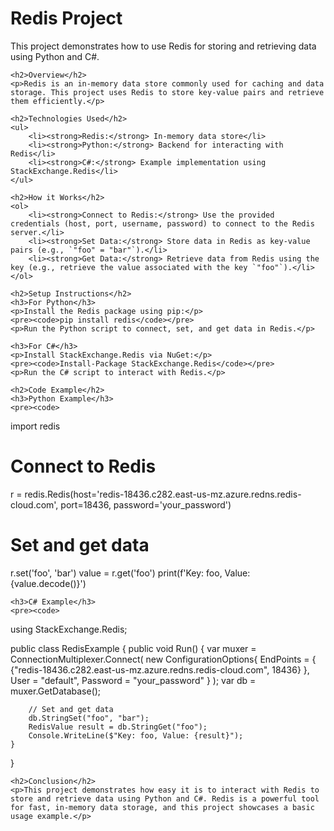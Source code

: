 <!DOCTYPE html>
<html lang="en">
<head>
    <meta charset="UTF-8">
    <meta name="viewport" content="width=device-width, initial-scale=1.0">
    
</head>
<body>
    <h1>Redis Project</h1>
    <p>This project demonstrates how to use Redis for storing and retrieving data using Python and C#.</p>

    <h2>Overview</h2>
    <p>Redis is an in-memory data store commonly used for caching and data storage. This project uses Redis to store key-value pairs and retrieve them efficiently.</p>

    <h2>Technologies Used</h2>
    <ul>
        <li><strong>Redis:</strong> In-memory data store</li>
        <li><strong>Python:</strong> Backend for interacting with Redis</li>
        <li><strong>C#:</strong> Example implementation using StackExchange.Redis</li>
    </ul>

    <h2>How it Works</h2>
    <ol>
        <li><strong>Connect to Redis:</strong> Use the provided credentials (host, port, username, password) to connect to the Redis server.</li>
        <li><strong>Set Data:</strong> Store data in Redis as key-value pairs (e.g., `"foo" = "bar"`).</li>
        <li><strong>Get Data:</strong> Retrieve data from Redis using the key (e.g., retrieve the value associated with the key `"foo"`).</li>
    </ol>

    <h2>Setup Instructions</h2>
    <h3>For Python</h3>
    <p>Install the Redis package using pip:</p>
    <pre><code>pip install redis</code></pre>
    <p>Run the Python script to connect, set, and get data in Redis.</p>

    <h3>For C#</h3>
    <p>Install StackExchange.Redis via NuGet:</p>
    <pre><code>Install-Package StackExchange.Redis</code></pre>
    <p>Run the C# script to interact with Redis.</p>

    <h2>Code Example</h2>
    <h3>Python Example</h3>
    <pre><code>
import redis

# Connect to Redis
r = redis.Redis(host='redis-18436.c282.east-us-mz.azure.redns.redis-cloud.com', port=18436, password='your_password')

# Set and get data
r.set('foo', 'bar')
value = r.get('foo')
print(f'Key: foo, Value: {value.decode()}')
    </code></pre>

    <h3>C# Example</h3>
    <pre><code>
using StackExchange.Redis;

public class RedisExample
{
    public void Run()
    {
        var muxer = ConnectionMultiplexer.Connect(
            new ConfigurationOptions{
                EndPoints = { {"redis-18436.c282.east-us-mz.azure.redns.redis-cloud.com", 18436} },
                User = "default",
                Password = "your_password"
            }
        );
        var db = muxer.GetDatabase();

        // Set and get data
        db.StringSet("foo", "bar");
        RedisValue result = db.StringGet("foo");
        Console.WriteLine($"Key: foo, Value: {result}");
    }
}
    </code></pre>

    <h2>Conclusion</h2>
    <p>This project demonstrates how easy it is to interact with Redis to store and retrieve data using Python and C#. Redis is a powerful tool for fast, in-memory data storage, and this project showcases a basic usage example.</p>
</body>
</html>
